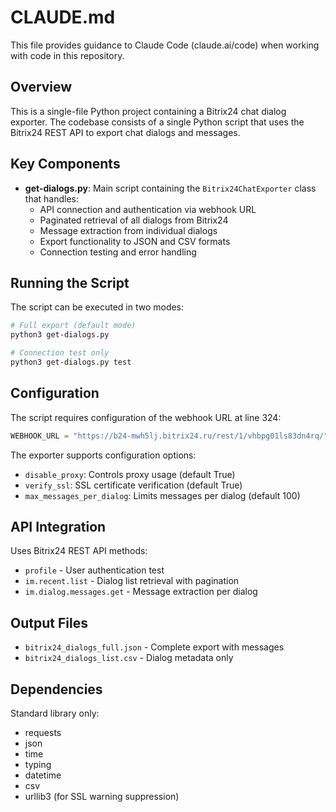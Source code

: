 # CLAUDE.md

This file provides guidance to Claude Code (claude.ai/code) when working with code in this repository.

## Overview

This is a single-file Python project containing a Bitrix24 chat dialog exporter. The codebase consists of a single Python script that uses the Bitrix24 REST API to export chat dialogs and messages.

## Key Components

- **get-dialogs.py**: Main script containing the `Bitrix24ChatExporter` class that handles:
  - API connection and authentication via webhook URL
  - Paginated retrieval of all dialogs from Bitrix24
  - Message extraction from individual dialogs  
  - Export functionality to JSON and CSV formats
  - Connection testing and error handling

## Running the Script

The script can be executed in two modes:

```bash
# Full export (default mode)
python3 get-dialogs.py

# Connection test only
python3 get-dialogs.py test
```

## Configuration

The script requires configuration of the webhook URL at line 324:
```python
WEBHOOK_URL = "https://b24-mwh5lj.bitrix24.ru/rest/1/vhbpg01ls83dn4rq/"
```

The exporter supports configuration options:
- `disable_proxy`: Controls proxy usage (default True)
- `verify_ssl`: SSL certificate verification (default True)
- `max_messages_per_dialog`: Limits messages per dialog (default 100)

## API Integration

Uses Bitrix24 REST API methods:
- `profile` - User authentication test
- `im.recent.list` - Dialog list retrieval with pagination
- `im.dialog.messages.get` - Message extraction per dialog

## Output Files

- `bitrix24_dialogs_full.json` - Complete export with messages
- `bitrix24_dialogs_list.csv` - Dialog metadata only

## Dependencies

Standard library only:
- requests
- json
- time
- typing
- datetime
- csv
- urllib3 (for SSL warning suppression)